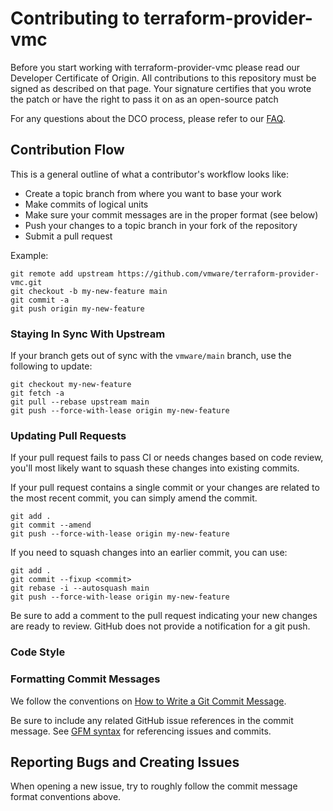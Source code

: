 # Contributing to terraform-provider-vmc

Before you start working with terraform-provider-vmc please read our Developer Certificate
of Origin. All contributions to this repository must be signed as described on
that page. Your signature certifies that you wrote the patch or have the right
to pass it on as an open-source patch

For any questions about the DCO process, please refer to our [FAQ](https://cla.vmware.com/dco).

## Contribution Flow

This is a general outline of what a contributor's workflow looks like:

- Create a topic branch from where you want to base your work
- Make commits of logical units
- Make sure your commit messages are in the proper format (see below)
- Push your changes to a topic branch in your fork of the repository
- Submit a pull request

Example:

``` shell
git remote add upstream https://github.com/vmware/terraform-provider-vmc.git
git checkout -b my-new-feature main
git commit -a
git push origin my-new-feature
```

### Staying In Sync With Upstream

If your branch gets out of sync with the `vmware/main` branch, use the
following to update:

``` shell
git checkout my-new-feature
git fetch -a
git pull --rebase upstream main
git push --force-with-lease origin my-new-feature
```

### Updating Pull Requests

If your pull request fails to pass CI or needs changes based on code review,
you'll most likely want to squash these changes into existing commits.

If your pull request contains a single commit or your changes are related to
the most recent commit, you can simply amend the commit.

``` shell
git add .
git commit --amend
git push --force-with-lease origin my-new-feature
```

If you need to squash changes into an earlier commit, you can use:

``` shell
git add .
git commit --fixup <commit>
git rebase -i --autosquash main
git push --force-with-lease origin my-new-feature
```

Be sure to add a comment to the pull request indicating your new changes are
ready to review. GitHub does not provide a notification for a git push.

### Code Style

### Formatting Commit Messages

We follow the conventions on [How to Write a Git Commit Message](http://chris.beams.io/posts/git-commit/).

Be sure to include any related GitHub issue references in the commit message.
See [GFM syntax](https://guides.github.com/features/mastering-markdown/#GitHub-flavored-markdown)
for referencing issues and commits.

## Reporting Bugs and Creating Issues

When opening a new issue, try to roughly follow the commit message format
conventions above.